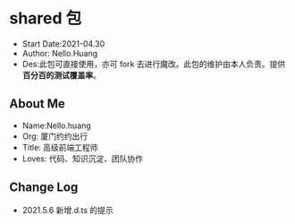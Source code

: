 # shared 包

- Start Date:2021-04.30
- Author: Nello.Huang
- Des:此包可直接使用，亦可 fork 去进行魔改。此包的维护由本人负责。提供<b>百分百的测试覆盖率</b>。

## About Me

- Name:Nello.huang
- Org: 厦门约约出行
- Title: 高级前端工程师
- Loves: 代码、知识沉淀、团队协作

## Change Log

- 2021.5.6 新增.d.ts 的提示
